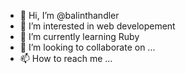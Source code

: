- 👋 Hi, I’m @balinthandler
- 👀 I’m interested in web developement
- 🌱 I’m currently learning Ruby
- 💞️ I’m looking to collaborate on ...
- 📫 How to reach me ...

<!---
balinthandler/balinthandler is a ✨ special ✨ repository because its `README.md` (this file) appears on your GitHub profile.
You can click the Preview link to take a look at your changes.
--->
